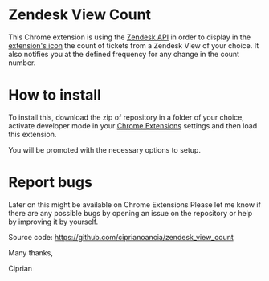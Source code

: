 # Zendesk View Count
This Chrome extension<a/> is using the <a href="https://developer.zendesk.com/rest_api">Zendesk API</a> in order to display in the <a href="https://github.com/ciprianoancia/zendesk_view_count/blob/master/How%20it%20works.png">extension's icon</a> the count of tickets from a Zendesk View of your choice. It also notifies you at the defined frequency for any change in the count number.

# How to install

To install this, download the zip of repository in a folder of your choice, activate developer mode in your <a href="chrome://extensions">Chrome Extensions<a/> settings and then load this extension.

You will be promoted with the necessary options to setup.

# Report bugs
Later on this might be available on Chrome Extensions
Please let me know if there are any possible bugs by opening an issue on the repository or help by improving it by yourself.

Source code: https://github.com/ciprianoancia/zendesk_view_count

Many thanks,

Ciprian
